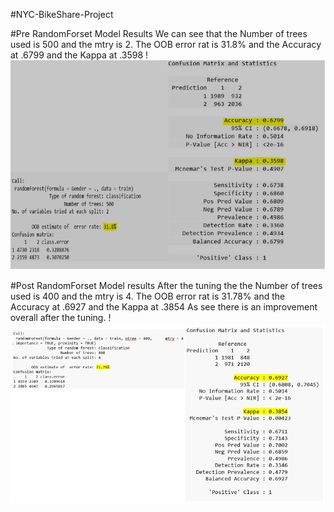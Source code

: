 #NYC-BikeShare-Project

#Pre RandomForset Model Results
We can see that the Number of trees used is 500 and the mtry is 2.  The OOB error rat is 31.8% and the Accuracy at .6799 and the Kappa at .3598
!![PreRandomForest_Modeling](https://github.com/EpGoNavy/NYC-ShareBike-Project/blob/master/Images/Pre_RandomForest_Model_Tuning.PNG)

#Post RandomForset Model results
After the tuning the the Number of trees used is 400 and the mtry is 4.  The OOB error rat is 31.78% and the Accuracy at .6927 and the Kappa at .3854 As see there is an improvement overall after the tuning.
!![PostRandomForest_Modeling](https://github.com/EpGoNavy/NYC-ShareBike-Project/blob/master/Images/Post_RandomForest_Modeling.PNG)

